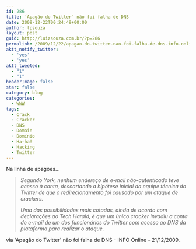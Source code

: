 ```yaml
---
id: 286
title: ´Apagão do Twitter´ não foi falha de DNS
date: 2009-12-22T00:24:49+00:00
author: lpsouza
layout: post
guid: http://luizsouza.com.br/?p=286
permalink: /2009/12/22/apagao-do-twitter-nao-foi-falha-de-dns-info-online-21122009/
aktt_notify_twitter:
  - 'yes'
  - 'yes'
aktt_tweeted:
  - "1"
  - "1"
headerImage: false
star: false
category: blog
categories:
  - WWW
tags:
  - Crack
  - Cracker
  - DNS
  - Domain
  - Domínio
  - Ha-ha!
  - Hacking
  - Twitter
---
```

Na linha de apagões...

> _Segundo York, nenhum endereço de e-mail não-autenticado teve acesso à conta, descartando a hipótese inicial da equipe técnica do Twitter de que o redirecionamento foi causado por um ataque de crackers._
>
> _Uma das possibilidades mais cotadas, ainda de acordo com declarações ao Tech Harald, é que um único cracker invadiu a conta de e-mail de um dos funcionários do Twitter com acesso ao DNS da plataforma para realizar o ataque._

via 'Apagão do Twitter' não foi falha de DNS - INFO Online - 21/12/2009.
